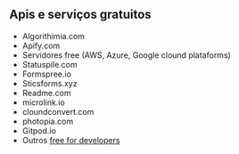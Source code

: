 ## Apis e serviços gratuitos

- Algorithimia.com
- Apify.com
- Servidores free (AWS, Azure, Google clound plataforms)
- Statuspile.com
- Formspree.io
- Sticsforms.xyz
- Readme.com
- microlink.io
- cloundconvert.com
- photopia.com
- Gitpod.io
- Outros [free for developers](https://free-for.dev/#/)
